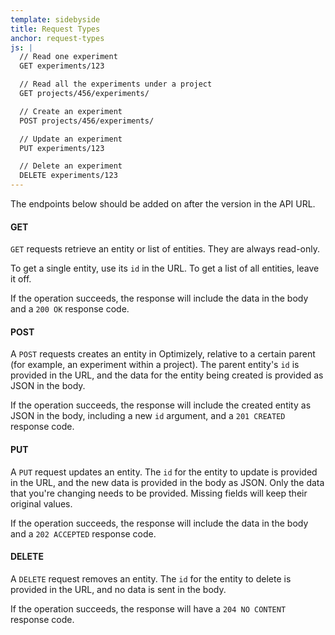```yaml
---
template: sidebyside
title: Request Types
anchor: request-types
js: |
  // Read one experiment
  GET experiments/123

  // Read all the experiments under a project
  GET projects/456/experiments/

  // Create an experiment
  POST projects/456/experiments/

  // Update an experiment
  PUT experiments/123

  // Delete an experiment
  DELETE experiments/123
---
```

The endpoints below should be added on after the version in the API URL.

#### GET
`GET` requests retrieve an entity or list of entities. They are always read-only.

To get a single entity, use its `id` in the URL. To get a list of all entities, leave it off.

If the operation succeeds, the response will include the data in the body and a `200 OK` response code.

#### POST
A `POST` requests creates an entity in Optimizely, relative to a certain parent (for example, an experiment within a project). The parent entity's `id` is provided in the URL, and the data for the entity being created is provided as JSON in the body.

If the operation succeeds, the response will include the created entity as JSON in the body, including a new `id` argument, and a `201 CREATED` response code.

#### PUT
A `PUT` request updates an entity. The `id` for the entity to update is provided in the URL, and the new data is provided in the body as JSON. Only the data that you're changing needs to be provided. Missing fields will keep their original values.

If the operation succeeds, the response will include the data in the body and a `202 ACCEPTED` response code.

#### DELETE
A `DELETE` request removes an entity. The `id` for the entity to delete is provided in the URL, and no data is sent in the body.

If the operation succeeds, the response will have a `204 NO CONTENT` response code.
